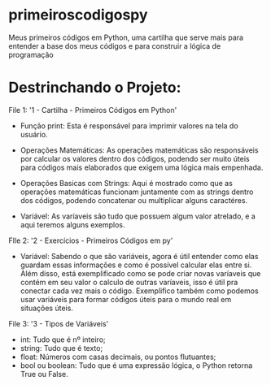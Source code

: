 # primeiroscodigospy
Meus primeiros códigos em Python, uma cartilha que serve mais para entender a base dos meus códigos e para construir a lógica de programação

# Destrinchando o Projeto:

File 1: '1 - Cartilha - Primeiros Códigos em Python'
  - Função print: 
    Esta é responsável para imprimir valores na tela do usuário.
    
  - Operações Matemáticas: 
    As operações matemáticas são responsáveis por calcular os valores dentro dos códigos, podendo ser muito úteis para códigos mais elaborados que exigem uma lógica mais empenhada.

  - Operações Basicas com Strings: 
    Aqui é mostrado como que as operações matemáticas funcionam juntamente com as strings dentro dos códigos, podendo concatenar ou multiplicar alguns caractéres.

  - Variável: 
    As varíaveis são tudo que possuem algum valor atrelado, e a aqui teremos alguns exemplos.

FIle 2: '2 - Exercícios - Primeiros Códigos em py'
  - Variável:
    Sabendo o que são variáveis, agora é útil entender como elas guardam essas informações e como é possível calcular elas entre si.
    Além disso, está exemplificado como se pode criar novas varíaveis que contém em seu valor o calculo de outras varíaveis, isso é útil pra conectar cada vez mais o código.
    Exemplifico também como podemos usar variáveis para formar códigos úteis para o mundo real em situações úteis.

File 3: '3 - Tipos de Variáveis'
  - int: 
    Tudo que é nº inteiro;
  - string: 
    Tudo que é texto;
  - float: 
    Números com casas decimais, ou pontos flutuantes;
  - bool ou boolean: 
    Tudo que é uma expressão lógica, o Python retorna True ou False.
